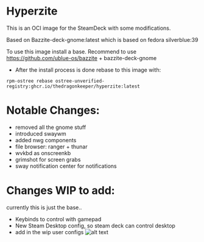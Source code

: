 # Hyperzite
This is an OCI image for the SteamDeck with some modifications.

Based on Bazzite-deck-gnome:latest which is based on fedora silverblue:39

To use this image install a base. Recommend to use https://github.com/ublue-os/bazzite + bazzite-deck-gnome
- After the install process is done rebase to this image with:

```rpm-ostree rebase ostree-unverified-registry:ghcr.io/thedragonkeeper/hyperzite:latest```

# Notable Changes:
- removed all the gnome stuff
- introduced swaywm
- added nwg components
- file browser:  ranger + thunar
- wvkbd as onscreenkb
- grimshot for screen grabs
- sway notification center for notifications

# Changes WIP to add:
currently this is just the base.. 
- Keybinds to control with gamepad
- New Steam Desktop config, so steam deck can control desktop
- add in the wip user configs
![alt text](https://github.com/TheDragonkeeper/Hyperzite/blob/main/DeckBG.png?raw=true)
